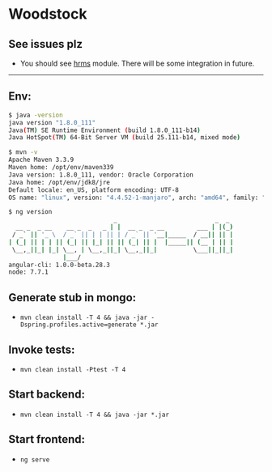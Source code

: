 # Woodstock
## See issues plz
* You should see [hrms](https://github.com/vlsidlyarevich/unity) module. 
There will be some integration in future.
___

## Env:

``` bash
$ java -version
java version "1.8.0_111"
Java(TM) SE Runtime Environment (build 1.8.0_111-b14)
Java HotSpot(TM) 64-Bit Server VM (build 25.111-b14, mixed mode)

$ mvn -v
Apache Maven 3.3.9
Maven home: /opt/env/maven339
Java version: 1.8.0_111, vendor: Oracle Corporation
Java home: /opt/env/jdk8/jre
Default locale: en_US, platform encoding: UTF-8
OS name: "linux", version: "4.4.52-1-manjaro", arch: "amd64", family: "unix"

$ ng version
                             _                           _  _
  __ _  _ __    __ _  _   _ | |  __ _  _ __         ___ | |(_)
 / _` || '_ \  / _` || | | || | / _` || '__|_____  / __|| || |
| (_| || | | || (_| || |_| || || (_| || |  |_____|| (__ | || |
 \__,_||_| |_| \__, | \__,_||_| \__,_||_|          \___||_||_|
               |___/
angular-cli: 1.0.0-beta.28.3
node: 7.7.1
```

## Generate stub in mongo:

* `mvn clean install -T 4 && java -jar -Dspring.profiles.active=generate *.jar`

## Invoke tests:

* `mvn clean install -Ptest -T 4`

## Start backend:

* `mvn clean install -T 4 && java -jar *.jar`

## Start frontend:

* `ng serve`
